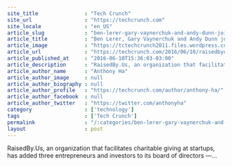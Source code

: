```yaml
---
site_title               : "Tech Crunch"
site_url                 : "https://techcrunch.com"
site_locale              : "en_US"
article_slug             : "ben-lerer-gary-vaynerchuk-and-andy-dunn-join-the-board-of-nonprofit-raisedby-us"
article_title            : "Ben Lerer, Gary Vaynerchuk and Andy Dunn join the board of nonprofit RaisedBy.Us"
article_image            : "https://tctechcrunch2011.files.wordpress.com/2014/05/ben-lerer.jpg?w=764&h=400&crop=1"
article_url              : "https://techcrunch.com/2016/06/10/raisedbyus-board/"
article_published_at     : "2016-06-10T15:36:03-03:00"
article_description      : "RaisedBy.Us, an organization that facilitates charitable giving at startups, has added three entrepreneurs and investors to its board of directors —..."
article_author_name      : "Anthony Ha"
article_author_image     : null
article_author_biography : null
article_author_profile   : "https://techcrunch.com/author/anthony-ha/"
article_author_facebook  : null
article_author_twitter   : "https://twitter.com/anthonyha"
category                 : ['technology']
tags                     : ['Tech Crunch']
permalink                : "/:categories/ben-lerer-gary-vaynerchuk-and-andy-dunn-join-the-board-of-nonprofit-raisedby-us/"
layout                   : post
---
```


RaisedBy.Us, an organization that facilitates charitable giving at startups, has added three entrepreneurs and investors to its board of directors —...
